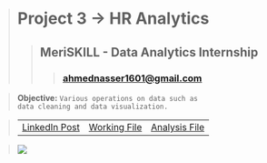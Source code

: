 > # **Project 3 -> HR Analytics**
>> ## **MeriSKILL - Data Analytics Internship**
>>> ### **ahmednasser1601@gmail.com**

> **Objective:** <code>Various operations on data such as data cleaning and data visualization.</code>

> <table align="center"><tr><td><a href="">LinkedIn Post</a></td><td><a href="HR-Analytics.pbit">Working File</a></td><td><a href="HR-Analytics.pdf">Analysis File</a></td></tr></table>

> <img src="Visualization.jpg"/>
